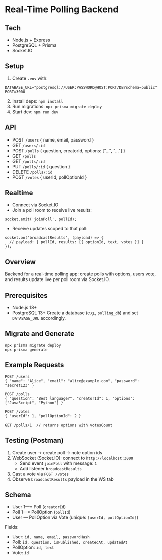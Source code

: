 # Real-Time Polling Backend

## Tech
- Node.js + Express
- PostgreSQL + Prisma
- Socket.IO

## Setup
1. Create `.env` with:
```
DATABASE_URL="postgresql://USER:PASSWORD@HOST:PORT/DB?schema=public"
PORT=3000
```
2. Install deps: `npm install`
3. Run migrations: `npx prisma migrate deploy`
4. Start dev: `npm run dev`

## API
- POST `/users` { name, email, password }
- GET `/users/:id`
- POST `/polls` { question, creatorId, options: ["...", "..."] }
- GET `/polls`
- GET `/polls/:id`
- PUT `/polls/:id` { question }
- DELETE `/polls/:id`
- POST `/votes` { userId, pollOptionId }

## Realtime
- Connect via Socket.IO
- Join a poll room to receive live results:
```
socket.emit('joinPoll', pollId);
```
- Receive updates scoped to that poll:
```
socket.on('broadcastResults', (payload) => {
  // payload: { pollId, results: [{ optionId, text, votes }] }
});
```

## Overview
Backend for a real-time polling app: create polls with options, users vote, and results update live per poll room via Socket.IO.

## Prerequisites
- Node.js 18+
- PostgreSQL 13+
Create a database (e.g., `polling_db`) and set `DATABASE_URL` accordingly.

## Migrate and Generate
```
npx prisma migrate deploy
npx prisma generate
```

## Example Requests
```
POST /users
{ "name": "Alice", "email": "alice@example.com", "password": "secret123" }

POST /polls
{ "question": "Best language?", "creatorId": 1, "options": ["JavaScript", "Python"] }

POST /votes
{ "userId": 1, "pollOptionId": 2 }

GET /polls/1  // returns options with votesCount
```

## Testing (Postman)
1) Create user → create poll → note option ids
2) WebSocket (Socket.IO): connect to `http://localhost:3000`
   - Send event `joinPoll` with message: `1`
   - Add listener `broadcastResults`
3) Cast a vote via `POST /votes`
4) Observe `broadcastResults` payload in the WS tab

## Schema
- User 1—* Poll (`creatorId`)
- Poll 1—* PollOption (`pollId`)
- User *—* PollOption via Vote (unique: `[userId, pollOptionId]`)

Fields:
- User: `id, name, email, passwordHash`
- Poll: `id, question, isPublished, createdAt, updatedAt`
- PollOption: `id, text`
- Vote: `id`
